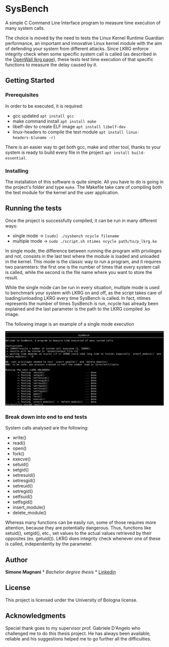 # SysBench

A simple C Command Line Interface program to measure time execution of many system calls.

The choice is moved by the need to tests the Linux Kernel Runtime Guardian performance, an important and innovative Linux kernel module with the aim of defending your system from different attacks.
Since LKRG enforce integrity check when some specific system call is called (as described in the [OpenWall lkrg page](http://www.openwall.com/lkrg/)), these tests test time execution of that specific functions to measure the delay caused by it.

## Getting Started

### Prerequisites

In order to be executed, it is required:

* gcc updated ``apt install gcc``
* make command install ``apt install make``
* libelf-dev to create ELF image ``apt install libelf-dev``
* linux-headers to compile the test module ``apt install linux-headers-$(uname -r)``

There is an easier way to get both gcc, make and other tool, thanks to your system is ready to build every file in the project ``apt install build-essential``.

### Installing

The installation of this software is quite simple. All you have to do is going in the project's folder and type ``make``. The Makefile take care of compiling both the test module for the kernel and the user application.

## Running the tests

Once the project is successfully compiled, it can be run in many different ways:

* single mode -> ``[sudo] ./sysbench ncycle filename``
* multiple mode -> ``sudo ./script.sh ntimes ncycle path/to/p_lkrg.ko``

In single mode, the difference between running the program with privileges and not, consists in the last test where the module is loaded and unloaded in the kernel. This mode is the classic way to run a program, and it requires two parameters: the first one is the number of times that every system call is called, while the second is the file name where you want to store the result.

While the single mode can be run in every situation, multiple mode is used to benchmark your system with LKRG on and off, as the script takes care of loading/unloading LKRG every time SysBench is called. In fact, ntimes represents the number of times SysBench is run, ncycle has already been explained and the last parameter is the path to the LKRG compiled .ko image.

The following image is an example of a single mode execution

![](res/example.png)

### Break down into end to end tests

System calls analysed are the following:

* write() 
* read()
* open()
* fork()
* execve()
* setuid()
* setgid()
* setresuid()
* setresgid()
* setreuid()
* setregid()
* setfsuid()
* setfsgid()
* insert_module()
* delete_module()

Whereas many functions can be easily run, some of those requires more attention, because they are potentially dangerous. Thus, functions like setuid(), setgid(), etc., set values to the actual values retrieved by their opposites (ex. getuid()). LKRG does integrity check whenever one of these is called, independently by the parameter.

## Author

**Simone Magnani** * *Bachelor degree thesis* * [Linkedin](https://www.linkedin.com/in/simone-magnani-564830151/)

## License

This project is licensed under the University of Bologna license.

## Acknowledgments

Special thank goes to my supervisor prof. Gabriele D'Angelo who challenged me to do this thesis project. He has always been available, reliable and his suggestions helped me to go further all the difficulties.
